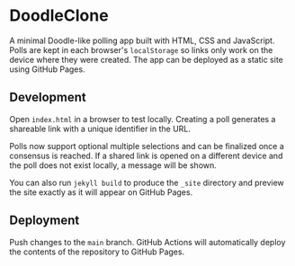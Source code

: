 # DoodleClone

A minimal Doodle-like polling app built with HTML, CSS and JavaScript. Polls are kept in each browser's `localStorage` so links only work on the device where they were created. The app can be deployed as a static site using GitHub Pages.

## Development

Open `index.html` in a browser to test locally. Creating a poll generates a shareable link with a unique identifier in the URL.

Polls now support optional multiple selections and can be finalized once a consensus is reached. If a shared link is opened on a different device and the poll does not exist locally, a message will be shown.

You can also run `jekyll build` to produce the `_site` directory and preview the site exactly as it will appear on GitHub Pages.

## Deployment

Push changes to the `main` branch. GitHub Actions will automatically deploy the contents of the repository to GitHub Pages.
